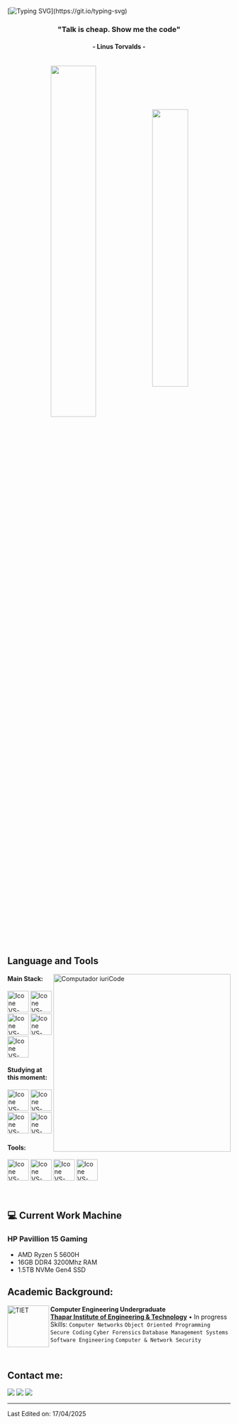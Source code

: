 [![Typing SVG](https://readme-typing-svg.herokuapp.com?color=FF3670&size=35&center=true&vCenter=true&width=1000&lines=Welcome+to+my+GitHub+profile!;My+name+is+Reyyan+Ahmed.;I'm+a+Computer+Engineering+Undergrad,;at+Thapar+University!)](https://git.io/typing-svg)

<h3 align="center">"Talk is cheap. Show me the code"</h3>
<h4 align="center">- Linus Torvalds -</h4>

<br>

<div align="center" style="margin-bottom:200px">
 <img width=45% align="center" src="https://github-readme-stats.vercel.app/api?username=reyyanxahmed&theme=dracula&show_icons=true" />
 <img width=40% align="center" src="https://github-readme-stats.vercel.app/api/top-langs/?username=reyyanxahmed&layout=compact&theme=dracula" />
</div>


<br>

## Language and Tools

<img src="https://raw.githubusercontent.com/MicaelliMedeiros/micaellimedeiros/master/image/computer-illustration.png" min-width="400px" max-width="400px" width="400px" align="right" alt="Computador iuriCode">

#### Main Stack:
  [<img height="48px" width="48px" alt="Icone VS-Code" src="https://skillicons.dev/icons?i=c"/>](https://developer.mozilla.org/en-US/docs/Web/C)
  [<img height="48px" width="48px" alt="Icone VS-Code" src="https://skillicons.dev/icons?i=cpp"/>](https://skillicons.dev)
  [<img height="48px" width="48px" alt="Icone VS-Code" src="https://skillicons.dev/icons?i=python"/>](https://python.org)
  [<img height="48px" width="48px" alt="Icone VS-Code" src="https://skillicons.dev/icons?i=js"/>](https://developer.mozilla.org/en-US/docs/Web/JavaScript)
  [<img height="48px" width="48px" alt="Icone VS-Code" src="https://skillicons.dev/icons?i=nodejs"/>](https://nodejs.org/en)
  


#### Studying at this moment:
  [<img height="48px" width="48px" alt="Icone VS-Code" src="https://skillicons.dev/icons?i=python"/>](https://python.org)
  [<img height="48px" width="48px" alt="Icone VS-Code" src="https://skillicons.dev/icons?i=mongodb"/>](https://www.mongodb.com)
  [<img height="48px" width="48px" alt="Icone VS-Code" src="https://skillicons.dev/icons?i=express"/>](https://www.expressjs.com)
  [<img height="48px" width="48px" alt="Icone VS-Code" src="https://skillicons.dev/icons?i=react"/>](https://www.react.dev)

#### Tools:

  [<img height="48px" width="48px" alt="Icone VS-Code" src="https://skillicons.dev/icons?i=pycharm"/>](https://www.jetbrains.com/pycharm/)
  [<img height="48px" width="48px" alt="Icone VS-Code" src="https://skillicons.dev/icons?i=vscode"/>](https://code.visualstudio.com/)
  [<img height="48px" width="48px" alt="Icone VS-Code" src="https://skillicons.dev/icons?i=github"/>](https://github.com/)
  [<img height="48px" width="48px" alt="Icone VS-Code" src="https://skillicons.dev/icons?i=git"/>](https://git-scm.com/)

<br>

## 💻 Current Work Machine
### HP Pavillion 15 Gaming
- AMD Ryzen 5 5600H
- 16GB DDR4 3200Mhz RAM
- 1.5TB NVMe Gen4 SSD



## Academic Background:

[<img align="left" height="94px" width="94px" alt="TIET" src="https://i.pinimg.com/736x/dc/8f/94/dc8f944d84943e8ec4a9053d6eee9a54.jpg"/>](https://www.thapar.edu/)
**Computer Engineering Undergraduate** \
[**Thapar Institute of Engineering & Technology**](https://www.thapar.edu)  • In progress\
Skills: `Computer Networks` `Object Oriented Programming` `Secure Coding` `Cyber Forensics`
`Database Management Systems` `Software Engineering` `Computer & Network Security` 

<br>

## Contact me:
<div>
<a href="https://www.instagram.com/rey_yan.20/" target="_blank"><img loading="lazy" src="https://img.shields.io/badge/-Instagram-%23E4405F?style=for-the-badge&logo=instagram&logoColor=white" target="_blank"></a>
<a href = "mailto: reyyan.ahmed.cs@gmail.com"><img loading="lazy" src="https://img.shields.io/badge/Gmail-D14836?style=for-the-badge&logo=gmail&logoColor=white" target="_blank"></a>
<a href="https://www.linkedin.com/in/reyyanxahmed/" target="_blank"><img loading="lazy" src="https://img.shields.io/badge/-LinkedIn-%230077B5?style=for-the-badge&logo=linkedin&logoColor=white" target="_blank"></a>   
</div>


------

Last Edited on: 17/04/2025
